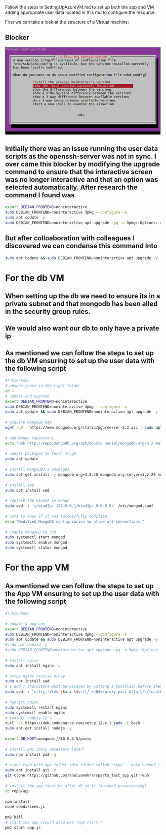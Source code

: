 Follow the steps in SettingUpAzureVM.md to set up both the app and VM adding appropriate user data located in this md to configure the resource.

First we can take a look at the structure of a Virtual machine: 


## Blocker
![Alt text](AzureBlocker.png)
## Initially there was an issue running the user data scripts as the openssh-server was not in sync. I over came this blocker by modifying the upgrade command to ensure that the interactive screen was no longer interactive and that an option was selected automatically. After research the command I found was 

```bash 
export DEBIAN_FRONTEND=noninteractive
sudo DEBIAN_FRONTEND=noninteractive dpkg --configure -a
sudo apt update -y
sudo DEBIAN_FRONTEND=noninteractive apt upgrade -yq -o Dpkg::Options::="--force-confnew"

```

## But after colloaboration with colleagues I discovered we can condense this command into 

```bash
sudo apt update && sudo DEBIAN_FRONTEND=noninteractive apt upgrade -y
```

# For the db VM

## When setting up the db we need to ensure its in a private subnet and that mongodb has been alled in the security group rules.

## We would also want our db to only have a private ip

## As mentioned we can follow the steps to set up the db VM ensuring to set up the user data with the following script

```bash
#!/bin/bash
# ensure youre in the right folder
cd ~
# update and upgrade
export DEBIAN_FRONTEND=noninteractive
sudo DEBIAN_FRONTEND=noninteractive dpkg --configure -a
sudo apt update && sudo DEBIAN_FRONTEND=noninteractive apt upgrade -y

# acquire mongoDB key
wget -qO - https://www.mongodb.org/static/pgp/server-3.2.asc | sudo apt-key add -

# add mongo repository
echo "deb http://repo.mongodb.org/apt/ubuntu xenial/mongodb-org/3.2 multiverse" | sudo tee /etc/apt/sources.list.d/mongodb-org-3.2.list

# update packages to fecth mongo
sudo apt update

# Install MongoDB3.2 packages
sudo apt-get install -y mongodb-org=3.2.20 mongodb-org-server=3.2.20 mongodb-org-shell=3.2.20 mongodb-org-mongos=3.2.20 mongodb-org-tools=3.2.20

# install sed
sudo apt install sed

# replace the bindIP in mongo
sudo sed -i 's/bindIp: 127.0.0.1/bindIp: 0.0.0.0/' /etc/mongod.conf

# note to know if it was successfully modified
echo "Modified MongoDB configuration to allow all connections."

# Enable MongoDB to run
sudo systemctl start mongod
sudo systemctl enable mongod
sudo systemctl status mongod
```

# For the app VM

## As mentioned we can follow the steps to set up the App VM ensuring to set up the user data with the following script

```bash
#!/bin/bash

# update & upgrade
export DEBIAN_FRONTEND=noninteractive
sudo DEBIAN_FRONTEND=noninteractive dpkg --configure -a
sudo apt update && sudo DEBIAN_FRONTEND=noninteractive apt upgrade -y
#sudo apt update -y
#sudo DEBIAN_FRONTEND=noninteractive apt upgrade -yq -o Dpkg::Options::="--force-confnew"

# install nginx
sudo apt install nginx -y

# setup nginx reverse proxy
sudo apt install sed
# $ and / characters must be escaped by putting a backslash before them
sudo sed -i "s/try_files \$uri \$uri\/ =404;/proxy_pass http:\/\/localhost:3000\/;/" /etc/nginx/sites-available/default

# restart nginx 
sudo systemctl restart nginx
sudo systemctl enable nginx
# install nodejs 12.x
curl -sL https://deb.nodesource.com/setup_12.x | sudo -E bash -
sudo apt-get install nodejs -y

export DB_HOST=mongodb://10.0.3.5/posts

# install pm2 (only necessary later)
sudo npm install pm2 -g

# clone repo with app folder into folder called 'repo' - only needed if don't have the app folder already
sudo apt install git -y
git clone https://github.com/shaluomehra/sparta_test_app.git repo

# install the app (must be after db vm is finished provisioning)
cd repo/app

npm install
node seeds/seed.js

pm2 kill
# start the app (could also use 'npm start')
pm2 start app.js

```
